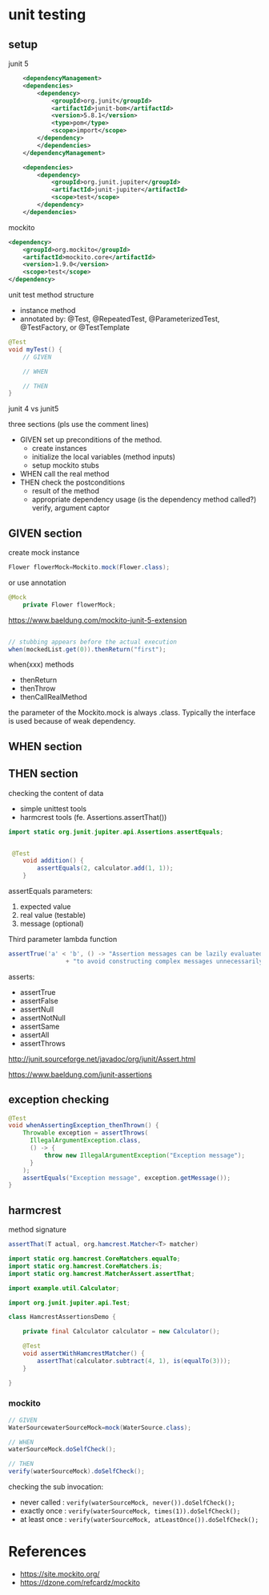 
# unit testing

## setup

junit 5

```xml
    <dependencyManagement>
    <dependencies>
        <dependency>
            <groupId>org.junit</groupId>
            <artifactId>junit-bom</artifactId>
            <version>5.8.1</version>
            <type>pom</type>
            <scope>import</scope>
        </dependency>
        </dependencies>
    </dependencyManagement>

    <dependencies>
        <dependency>
            <groupId>org.junit.jupiter</groupId>
            <artifactId>junit-jupiter</artifactId>
            <scope>test</scope>
        </dependency>
    </dependencies>
```

mockito
```xml
<dependency>
    <groupId>org.mockito</groupId>
    <artifactId>mockito.core</artifactId>
    <version>1.9.0</version>
    <scope>test</scope>
</dependency>
```

unit test method structure

* instance method
* annotated by: @Test, @RepeatedTest, @ParameterizedTest, @TestFactory, or @TestTemplate
  
```java
@Test
void myTest() {
    // GIVEN

    // WHEN

    // THEN
}
```

junit 4 vs junit5

three sections (pls use the comment lines)

* GIVEN set up preconditions of the method.
  * create instances
  * initialize the local variables (method inputs)
  * setup mockito stubs
* WHEN call the real method
* THEN check the postconditions
  * result of the method
  * appropriate dependency usage (is the dependency method called?) verify, argument captor


## GIVEN section

create mock instance

```java
Flower flowerMock=Mockito.mock(Flower.class);
```

or use annotation


```java
@Mock
    private Flower flowerMock;
```

https://www.baeldung.com/mockito-junit-5-extension


```java

// stubbing appears before the actual execution
when(mockedList.get(0)).thenReturn("first");
```

when(xxx) methods
* thenReturn
* thenThrow
* thenCallRealMethod

the parameter of the Mockito.mock is always .class. Typically the interface is used because of weak dependency.

## WHEN section

## THEN section

checking the content of data

* simple unittest tools
* harmcrest tools (fe. Assertions.assertThat())


```java
import static org.junit.jupiter.api.Assertions.assertEquals;


 @Test
    void addition() {
        assertEquals(2, calculator.add(1, 1));
    }

```

assertEquals parameters:

1. expected value
2. real value (testable)
3. message (optional)

Third parameter lambda function

```java
assertTrue('a' < 'b', () -> "Assertion messages can be lazily evaluated -- "
                + "to avoid constructing complex messages unnecessarily.");
```

asserts:

* assertTrue
* assertFalse
* assertNull
* assertNotNull
* assertSame
* assertAll
* assertThrows

http://junit.sourceforge.net/javadoc/org/junit/Assert.html

https://www.baeldung.com/junit-assertions


## exception checking

```java
@Test
void whenAssertingException_thenThrown() {
    Throwable exception = assertThrows(
      IllegalArgumentException.class, 
      () -> {
          throw new IllegalArgumentException("Exception message");
      }
    );
    assertEquals("Exception message", exception.getMessage());
}
```

## harmcrest

method signature

```java
assertThat(T actual, org.hamcrest.Matcher<T> matcher)
```

```java
import static org.hamcrest.CoreMatchers.equalTo;
import static org.hamcrest.CoreMatchers.is;
import static org.hamcrest.MatcherAssert.assertThat;

import example.util.Calculator;

import org.junit.jupiter.api.Test;

class HamcrestAssertionsDemo {

    private final Calculator calculator = new Calculator();

    @Test
    void assertWithHamcrestMatcher() {
        assertThat(calculator.subtract(4, 1), is(equalTo(3)));
    }

}
```

### mockito

```java
// GIVEN
WaterSourcewaterSourceMock=mock(WaterSource.class);

// WHEN
waterSourceMock.doSelfCheck();

// THEN
verify(waterSourceMock).doSelfCheck();
```

checking the sub invocation:

* never called : `verify(waterSourceMock, never()).doSelfCheck();`
* exactly once : `verify(waterSourceMock, times(1)).doSelfCheck();`
* at least once : `verify(waterSourceMock, atLeastOnce()).doSelfCheck();`

# References

* https://site.mockito.org/
* https://dzone.com/refcardz/mockito
